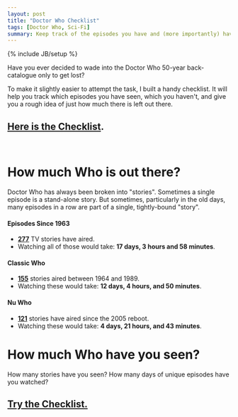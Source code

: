 ```yaml
---
layout: post
title: "Doctor Who Checklist"
tags: [Doctor Who, Sci-Fi]
summary: Keep track of the episodes you have and (more importantly) haven't seen, with this easy checklist.
---
```

{% include JB/setup %}

Have you ever decided to wade into the Doctor Who 50-year back-catalogue only to get lost?

To make it slightly easier to attempt the task, I built a handy checklist. It will help you track which episodes you have seen, which you haven't, and give you a rough idea of just how much there is left out there.

## [Here is the Checklist](/apps/dw.html).
<br/>

# How much Who is out there?

Doctor Who has always been broken into "stories". Sometimes a single episode is a stand-alone story. But sometimes, particularly in the old days, many episodes in a row are part of a single, tightly-bound "story".

#### Episodes Since 1963
* **[277](https://en.wikipedia.org/wiki/List_of_Doctor_Who_serials#Series_overview)** TV stories have aired.
* Watching all of those would take: **17 days, 3 hours and 58 minutes**.

#### Classic Who
* **[155](https://en.wikipedia.org/wiki/List_of_Doctor_Who_serials#First_Doctor)** stories aired between 1964 and 1989.
* Watching these would take: **12 days, 4 hours, and 50 minutes**.

#### Nu Who
* **[121](https://en.wikipedia.org/wiki/List_of_Doctor_Who_serials#Ninth_Doctor)** stories have aired since the 2005 reboot.
* Watching these would take: **4 days, 21 hours, and 43 minutes**.


# How much Who have you seen?

How many stories have you seen? How many days of unique episodes have you watched?

## [Try the Checklist.](/apps/dw.html)

<br/>

